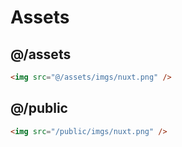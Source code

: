 # Assets

## @/assets

```html
<img src="@/assets/imgs/nuxt.png" />
```

## @/public

```html
<img src="/public/imgs/nuxt.png" />
```
